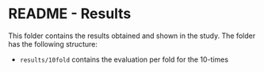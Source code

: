 # README - Results

This folder contains the results obtained and shown in the study.
The folder has the following structure:

 - `results/10fold` contains the evaluation per fold for the 10-times 
